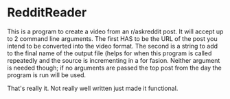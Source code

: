 # RedditReader
This is a program to create a video from an r/askreddit post. It will accept up to 2 command line arguments. The first HAS to be the URL of the post you intend to be converted into the video format. The second is a string to add to the final name of the output file (helps for when this program is called repeatedly and the source is incrementing in a for fasion. Neither argument is needed though; if no arguments are passed the top post from the day the program is run will be used.

That's really it. Not really well written just made it functional.

